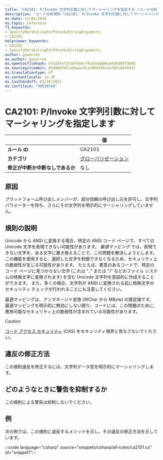 ```yaml
---
title: 'CA2101: P/Invoke 文字列引数に対してマーシャリングを指定する (コード分析)'
description: 'コード分析規則「CA2101: P/Invoke 文字列引数に対してマーシャリングを指定する」について'
ms.date: 11/04/2016
ms.topic: reference
f1_keywords:
- SpecifyMarshalingForPInvokeStringArguments
- CA2101
helpviewer_keywords:
- CA2101
- SpecifyMarshalingForPInvokeStringArguments
author: gewarren
ms.author: gewarren
ms.openlocfilehash: bfd28fef3fabfde9cf81b3dab06a5438409f300d
ms.sourcegitcommit: 05d0087dfca85aac9ca2960f86c5efd218bf833f
ms.translationtype: HT
ms.contentlocale: ja-JP
ms.lasthandoff: 03/30/2021
ms.locfileid: "99630749"
---
```

# <a name="ca2101-specify-marshaling-for-pinvoke-string-arguments"></a>CA2101: P/Invoke 文字列引数に対してマーシャリングを指定します

| | 値 |
|-|-|
| **ルール ID** |CA2101|
| **カテゴリ** |[グローバリゼーション](globalization-warnings.md)|
| **修正が中断か中断なしであるか** |なし|

## <a name="cause"></a>原因

プラットフォーム呼び出しメンバーが、部分信頼の呼び出し元を許可し、文字列パラメーターを持ち、さらにその文字列を明示的にマーシャリングしていません。

## <a name="rule-description"></a>規則の説明

Unicode から ANSI に変換する場合、特定の ANSI コード ページで、すべての Unicode 文字を表現できない可能性があります。 *最適マッピング* では、表現できない文字を、ある文字に置き換えることで、この問題を解決しようとします。 この機能を使用すると、選択した文字を制御できなくなるため、セキュリティ上の脆弱性が生じる可能性があります。 たとえば、悪意のあるコードで、特定のコード ページに見つからない文字 (これは ".." または "/" などのファイル システムの特殊文字に変換されます) を含む Unicode 文字列を意図的に作成することができます。 また、多くの場合、文字列が ANSI に変換される前に特殊文字のセキュリティ チェックが行われることにも注意してください。

最適マッピングは、アンマネージド変換 (WChar から MByte) の既定値です。 最適マッピングを明示的に無効にしない限り、コードには、この問題のために、悪用可能なセキュリティ上の脆弱性が含まれている可能性があります。

> [!CAUTION]
> [コード アクセス セキュリティ](../../../framework/misc/code-access-security.md) (CAS) をセキュリティ境界と見なさないでください。

## <a name="how-to-fix-violations"></a>違反の修正方法

この規則違反を修正するには、文字列データ型を明示的にマーシャリングします。

## <a name="when-to-suppress-warnings"></a>どのようなときに警告を抑制するか

この規則による警告は抑制しないでください。

## <a name="example"></a>例

次の例では、この規則に違反するメソッドを示し、その違反の修正方法を示しています。

:::code language="csharp" source="snippets/csharp/all-rules/ca2101.cs" id="snippet1":::
